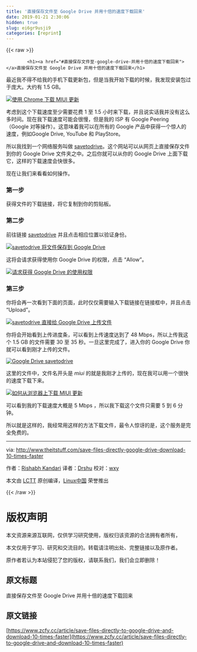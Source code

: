 ```yaml
---
title: '直接保存文件至 Google Drive 并用十倍的速度下载回来' 
date: 2019-01-21 2:30:06
hidden: true
slug: ei6gr9usji9
categories: [reprint]
---
```


{{< raw >}}

            <h1><a href="#直接保存文件至-google-drive-并用十倍的速度下载回来"></a>直接保存文件至 Google Drive 并用十倍的速度下载回来</h1>
<p>最近我不得不给我的手机下载更新包，但是当我开始下载的时候，我发现安装包过于庞大。大约有 1.5 GB。</p>
<p><a href="https://camo.githubusercontent.com/f4028f9465612ea8e2567c2ca89a01c67089047a/687474703a2f2f7777772e746865697473747566662e636f6d2f77702d636f6e74656e742f75706c6f6164732f323031372f31302f312d322d65313530383737313730363436322e706e67"><img src="https://p0.ssl.qhimg.com/t018af3606e5e32da4e.png" alt="使用 Chrome 下载 MIUI 更新"></a></p>
<p>考虑到这个下载速度至少需要花费 1 至 1.5 小时来下载，并且说实话我并没有这么多时间。现在我下载速度可能会很慢，但是我的 ISP 有 Google Peering （Google 对等操作）。这意味着我可以在所有的 Google 产品中获得一个惊人的速度，例如Google Drive, YouTube 和 PlayStore。</p>
<p>所以我找到一个网络服务叫做 <a href="https://savetodrive.net/">savetodrive</a>。这个网站可以从网页上直接保存文件到你的 Google Drive 文件夹之中。之后你就可以从你的 Google Drive 上面下载它，这样的下载速度会快很多。</p>
<p>现在让我们来看看如何操作。</p>
<h3><a href="#第一步"></a>第一步</h3>
<p>获得文件的下载链接，将它复制到你的剪贴板。</p>
<h3><a href="#第二步"></a>第二步</h3>
<p>前往链接 <a href="https://savetodrive.net/">savetodrive</a> 并且点击相应位置以验证身份。</p>
<p><a href="https://camo.githubusercontent.com/bfd06173c002668e9948e33629e6734fb8f8cf09/687474703a2f2f7777772e746865697473747566662e636f6d2f77702d636f6e74656e742f75706c6f6164732f323031372f31302f332d312e706e67"><img src="https://p0.ssl.qhimg.com/t01e8f6357bc61105a5.png" alt="savetodrive 将文件保存到 Google Drive"></a></p>
<p>这将会请求获得使用你 Google Drive 的权限，点击 “Allow”。</p>
<p><a href="https://camo.githubusercontent.com/7de953655c62004e02256315f6d7e1d0e3945081/687474703a2f2f7777772e746865697473747566662e636f6d2f77702d636f6e74656e742f75706c6f6164732f323031372f31302f61757468656e7469636174652d676f6f676c652d6163636f756e742e6a7067"><img src="https://p0.ssl.qhimg.com/t010ffab7431a114394.jpg" alt="请求获得 Google Drive 的使用权限"></a></p>
<h3><a href="#第三步"></a>第三步</h3>
<p>你将会再一次看到下面的页面，此时仅仅需要输入下载链接在链接框中，并且点击 “Upload”。</p>
<p><a href="https://camo.githubusercontent.com/17b07602935324a9964dbb224a84b449caf978ea/687474703a2f2f7777772e746865697473747566662e636f6d2f77702d636f6e74656e742f75706c6f6164732f323031372f31302f362d322e706e67"><img src="https://p0.ssl.qhimg.com/t01e6bf7c7e377ce11b.png" alt="savetodrive 直接给 Google Drive 上传文件"></a></p>
<p>你将会开始看到上传进度条，可以看到上传速度达到了 48 Mbps，所以上传我这个 1.5 GB 的文件需要 30 至 35 秒。一旦这里完成了，进入你的 Google Drive 你就可以看到刚才上传的文件。</p>
<p><a href="https://camo.githubusercontent.com/de4f770ec2316570a79b32b357941a6a5d295b7e/687474703a2f2f7777772e746865697473747566662e636f6d2f77702d636f6e74656e742f75706c6f6164732f323031372f31302f372d322d65313530383737323034363538332e706e67"><img src="https://p0.ssl.qhimg.com/t010b50067a8057deb1.png" alt="Google Drive savetodrive"></a></p>
<p>这里的文件中，文件名开头是 <em>miui</em> 的就是我刚才上传的，现在我可以用一个很快的速度下载下来。</p>
<p><a href="https://camo.githubusercontent.com/491f97ddf82aca72e97f1331f2ca829c13db58cd/687474703a2f2f7777772e746865697473747566662e636f6d2f77702d636f6e74656e742f75706c6f6164732f323031372f31302f382d65313530383737323131303338352e706e67"><img src="https://p0.ssl.qhimg.com/t01b44c56e6774c81ad.png" alt="如何从浏览器上下载 MIUI 更新"></a></p>
<p>可以看到我的下载速度大概是 5 Mbps ，所以我下载这个文件只需要 5 到 6 分钟。</p>
<p>所以就是这样的，我经常用这样的方法下载文件，最令人惊讶的是，这个服务是完全免费的。</p>
<hr>
<p>via: <a href="http://www.theitstuff.com/save-files-directly-google-drive-download-10-times-faster">http://www.theitstuff.com/save-files-directly-google-drive-download-10-times-faster</a></p>
<p>作者：<a href="http://www.theitstuff.com/author/reevkandari">Rishabh Kandari</a> 译者：<a href="https://github.com/Drshu">Drshu</a> 校对：<a href="https://github.com/wxy">wxy</a></p>
<p>本文由 <a href="https://github.com/LCTT/TranslateProject">LCTT</a> 原创编译，<a href="https://linux.cn/">Linux中国</a> 荣誉推出</p>

          
{{< /raw >}}

# 版权声明
本文资源来源互联网，仅供学习研究使用，版权归该资源的合法拥有者所有，

本文仅用于学习、研究和交流目的。转载请注明出处、完整链接以及原作者。

原作者若认为本站侵犯了您的版权，请联系我们，我们会立即删除！

## 原文标题
直接保存文件至 Google Drive 并用十倍的速度下载回来

## 原文链接
[https://www.zcfy.cc/article/save-files-directly-to-google-drive-and-download-10-times-faster](https://www.zcfy.cc/article/save-files-directly-to-google-drive-and-download-10-times-faster)


